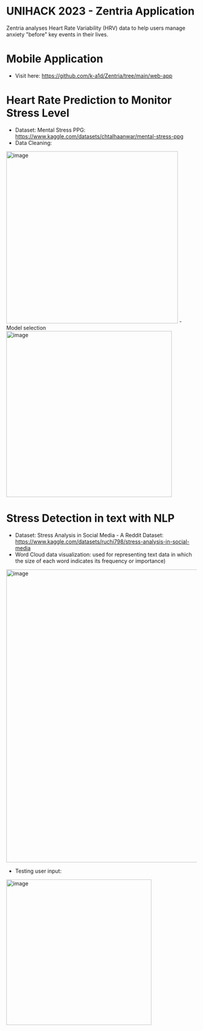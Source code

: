# UNIHACK 2023 - Zentria Application

Zentria analyses Heart Rate Variability (HRV) data to help users manage anxiety "before" key events in their lives.

# Mobile Application
- Visit here: https://github.com/k-a1d/Zentria/tree/main/web-app

# Heart Rate Prediction to Monitor Stress Level
- Dataset: Mental Stress PPG: https://www.kaggle.com/datasets/chtalhaanwar/mental-stress-ppg
- Data Cleaning:
<img width="454" alt="image" src="https://user-images.githubusercontent.com/90888090/222922223-f22940a9-dc4c-430f-bb45-79b6f3c7c9a9.png">
- Model selection

<img width="438" alt="image" src="https://user-images.githubusercontent.com/90888090/222922285-2a4e028c-a0e8-4422-89e0-e0ea77c3dca0.png">

# Stress Detection in text with NLP
- Dataset: Stress Analysis in Social Media - A Reddit Dataset: https://www.kaggle.com/datasets/ruchi798/stress-analysis-in-social-media
- Word Cloud data visualization: used for representing text data in which the size of each word indicates its frequency or importance)
<img width="773" alt="image" src="https://user-images.githubusercontent.com/90888090/222922460-52ebf8e2-7131-4482-a293-1c0c88227f6b.png">

- Testing user input:

<img width="384" alt="image" src="https://user-images.githubusercontent.com/90888090/222922492-4e581a6e-7ed9-40d8-9ea6-7703d35266a6.png">


